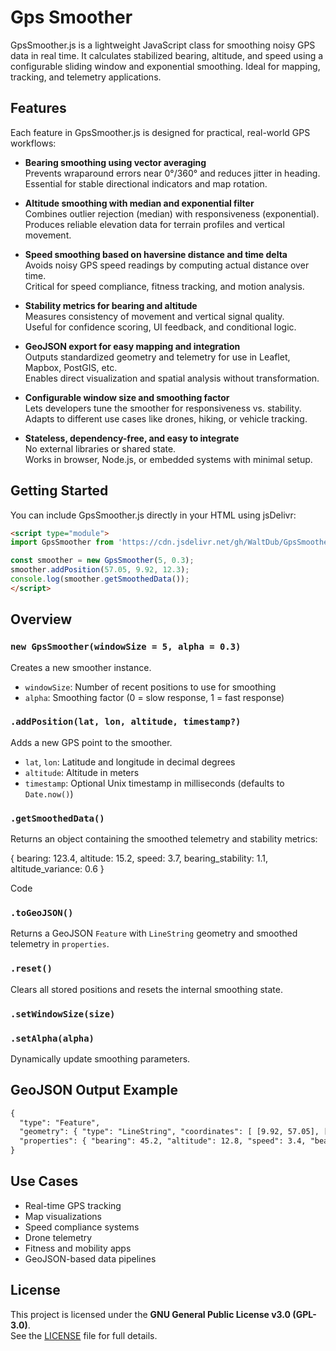 # Gps Smoother

GpsSmoother.js is a lightweight JavaScript class for smoothing noisy GPS data in real time. It calculates stabilized bearing, altitude, and speed using a configurable sliding window and exponential smoothing. Ideal for mapping, tracking, and telemetry applications.

## Features
Each feature in GpsSmoother.js is designed for practical, real-world GPS workflows:

- **Bearing smoothing using vector averaging**  
  Prevents wraparound errors near 0°/360° and reduces jitter in heading.  
  Essential for stable directional indicators and map rotation.

- **Altitude smoothing with median and exponential filter**  
  Combines outlier rejection (median) with responsiveness (exponential).  
  Produces reliable elevation data for terrain profiles and vertical movement.

- **Speed smoothing based on haversine distance and time delta**  
  Avoids noisy GPS speed readings by computing actual distance over time.  
  Critical for speed compliance, fitness tracking, and motion analysis.

- **Stability metrics for bearing and altitude**  
  Measures consistency of movement and vertical signal quality.  
  Useful for confidence scoring, UI feedback, and conditional logic.

- **GeoJSON export for easy mapping and integration**  
  Outputs standardized geometry and telemetry for use in Leaflet, Mapbox, PostGIS, etc.  
  Enables direct visualization and spatial analysis without transformation.

- **Configurable window size and smoothing factor**  
  Lets developers tune the smoother for responsiveness vs. stability.  
  Adapts to different use cases like drones, hiking, or vehicle tracking.

- **Stateless, dependency-free, and easy to integrate**  
  No external libraries or shared state.  
  Works in browser, Node.js, or embedded systems with minimal setup.

## Getting Started

You can include GpsSmoother.js directly in your HTML using jsDelivr:
```html
<script type="module">
import GpsSmoother from 'https://cdn.jsdelivr.net/gh/WaltDub/GpsSmoother/GpsSmoother.js';

const smoother = new GpsSmoother(5, 0.3);
smoother.addPosition(57.05, 9.92, 12.3);
console.log(smoother.getSmoothedData());
</script>
```
## Overview

### `new GpsSmoother(windowSize = 5, alpha = 0.3)`

Creates a new smoother instance.

- `windowSize`: Number of recent positions to use for smoothing  
- `alpha`: Smoothing factor (0 = slow response, 1 = fast response)

### `.addPosition(lat, lon, altitude, timestamp?)`

Adds a new GPS point to the smoother.

- `lat`, `lon`: Latitude and longitude in decimal degrees  
- `altitude`: Altitude in meters  
- `timestamp`: Optional Unix timestamp in milliseconds (defaults to `Date.now()`)

### `.getSmoothedData()`

Returns an object containing the smoothed telemetry and stability metrics:

{ bearing: 123.4, altitude: 15.2, speed: 3.7, bearing_stability: 1.1, altitude_variance: 0.6 }

Code

### `.toGeoJSON()`

Returns a GeoJSON `Feature` with `LineString` geometry and smoothed telemetry in `properties`.

### `.reset()`

Clears all stored positions and resets the internal smoothing state.

### `.setWindowSize(size)`  
### `.setAlpha(alpha)`

Dynamically update smoothing parameters.

## GeoJSON Output Example
```html
{
  "type": "Feature",
  "geometry": { "type": "LineString", "coordinates": [ [9.92, 57.05], [9.93, 57.06] ] },
  "properties": { "bearing": 45.2, "altitude": 12.8, "speed": 3.4, "bearing_stability": 1.2, "altitude_variance": 0.6 }
}
```

## Use Cases

- Real-time GPS tracking  
- Map visualizations  
- Speed compliance systems  
- Drone telemetry  
- Fitness and mobility apps  
- GeoJSON-based data pipelines

## License

This project is licensed under the **GNU General Public License v3.0 (GPL-3.0)**.  
See the [LICENSE](./LICENSE) file for full details.
